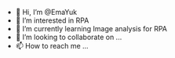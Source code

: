 - 👋 Hi, I’m @EmaYuk
- 👀 I’m interested in RPA
- 🌱 I’m currently learning Image analysis for RPA
- 💞️ I’m looking to collaborate on ...
- 📫 How to reach me ...

<!---
EmaYuk/EmaYuk is a ✨ special ✨ repository because its `README.md` (this file) appears on your GitHub profile.
You can click the Preview link to take a look at your changes.
--->
